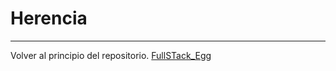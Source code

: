 # Herencia

----------------------------------------


Volver al principio del repositorio. [FullSTack_Egg](https://github.com/megagringa/FullStack_Egg_Curso)